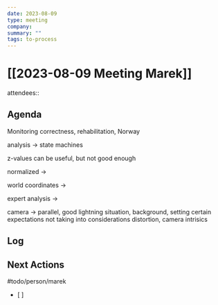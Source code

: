 ```yaml
---
date: 2023-08-09
type: meeting
company: 
summary: ""
tags: to-process
---
```

# [[2023-08-09 Meeting Marek]]

attendees:: 

## Agenda

Monitoring correctness, rehabilitation, Norway 

analysis -> state machines

z-values can be useful, but not good enough 

normalized -> 

world coordinates -> 

expert analysis -> 

camera -> parallel, good lightning situation, background, setting certain expectations
not taking into considerations distortion, camera intrisics

## Log


## Next Actions
#todo/person/marek
- [ ] 
